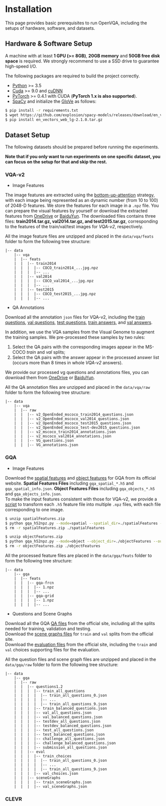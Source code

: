 # Installation

This page provides basic prerequisites to run OpenVQA, including the setups of hardware, software, and datasets.

## Hardware & Software Setup

A machine with at least **1 GPU (>= 8GB)**, **20GB memory** and **50GB free disk space** is required.  We strongly recommend to use a SSD drive to guarantee high-speed I/O.

The following packages are required to build the project correctly.

- [Python](https://www.python.org/downloads/) >= 3.5
- [Cuda](https://developer.nvidia.com/cuda-toolkit) >= 9.0 and [cuDNN](https://developer.nvidia.com/cudnn)
- [PyTorch](http://pytorch.org/) >= 0.4.1 with CUDA (**PyTorch 1.x is also supported**).
- [SpaCy](https://spacy.io/) and initialize the [GloVe](https://github.com/explosion/spacy-models/releases/download/en_vectors_web_lg-2.1.0/en_vectors_web_lg-2.1.0.tar.gz) as follows:

```bash
$ pip install -r requirements.txt
$ wget https://github.com/explosion/spacy-models/releases/download/en_vectors_web_lg-2.1.0/en_vectors_web_lg-2.1.0.tar.gz -O en_vectors_web_lg-2.1.0.tar.gz
$ pip install en_vectors_web_lg-2.1.0.tar.gz
```

## Dataset Setup

The following datasets should be prepared before running the experiments. 

**Note that if you only want to run experiments on one specific dataset, you can focus on the setup for that and skip the rest.** 

### VQA-v2

- Image Features

The image features are extracted using the [bottom-up-attention](https://github.com/peteanderson80/bottom-up-attention) strategy, with each image being represented as an dynamic number (from 10 to 100) of 2048-D features. We store the features for each image in a `.npz` file. You can prepare the visual features by yourself or download the extracted features from [OneDrive](https://awma1-my.sharepoint.com/:f:/g/personal/yuz_l0_tn/EsfBlbmK1QZFhCOFpr4c5HUBzUV0aH2h1McnPG1jWAxytQ?e=2BZl8O) or [BaiduYun](https://pan.baidu.com/s/1C7jIWgM3hFPv-YXJexItgw#list/path=%2F). The downloaded files contains three files: **train2014.tar.gz, val2014.tar.gz, and test2015.tar.gz**, corresponding to the features of the train/val/test images for *VQA-v2*, respectively. 

All the image feature files are unzipped and placed in the `data/vqa/feats` folder to form the following tree structure:

```
|-- data
	|-- vqa
	|  |-- feats
	|  |  |-- train2014
	|  |  |  |-- COCO_train2014_...jpg.npz
	|  |  |  |-- ...
	|  |  |-- val2014
	|  |  |  |-- COCO_val2014_...jpg.npz
	|  |  |  |-- ...
	|  |  |-- test2015
	|  |  |  |-- COCO_test2015_...jpg.npz
	|  |  |  |-- ...
```

- QA Annotations

Download all the annotation `json` files for VQA-v2, including the [train questions](https://s3.amazonaws.com/cvmlp/vqa/mscoco/vqa/v2_Questions_Train_mscoco.zip), [val questions](https://s3.amazonaws.com/cvmlp/vqa/mscoco/vqa/v2_Questions_Val_mscoco.zip), [test questions](https://s3.amazonaws.com/cvmlp/vqa/mscoco/vqa/v2_Questions_Test_mscoco.zip), [train answers](https://s3.amazonaws.com/cvmlp/vqa/mscoco/vqa/v2_Annotations_Train_mscoco.zip), and [val answers](https://s3.amazonaws.com/cvmlp/vqa/mscoco/vqa/v2_Annotations_Val_mscoco.zip). 

In addition, we use the VQA samples from the Visual Genome to augment the training samples. We pre-processed these samples by two rules: 

1. Select the QA pairs with the corresponding images appear in the MS-COCO *train* and *val* splits; 
2. Select the QA pairs with the answer appear in the processed answer list (occurs more than 8 times in whole *VQA-v2* answers).

We provide our processed vg questions and annotations files, you can download them from [OneDrive](https://awma1-my.sharepoint.com/:f:/g/personal/yuz_l0_tn/EmVHVeGdck1IifPczGmXoaMBFiSvsegA6tf_PqxL3HXclw) or [BaiduYun](https://pan.baidu.com/s/1QCOtSxJGQA01DnhUg7FFtQ#list/path=%2F).

All the QA annotation files are unzipped and placed in the `data/vqa/raw` folder to form the following tree structure:

```
|-- data
	|-- vqa
	|  |-- raw
	|  |  |-- v2_OpenEnded_mscoco_train2014_questions.json
	|  |  |-- v2_OpenEnded_mscoco_val2014_questions.json
	|  |  |-- v2_OpenEnded_mscoco_test2015_questions.json
	|  |  |-- v2_OpenEnded_mscoco_test-dev2015_questions.json
	|  |  |-- v2_mscoco_train2014_annotations.json
	|  |  |-- v2_mscoco_val2014_annotations.json
	|  |  |-- VG_questions.json
	|  |  |-- VG_annotations.json

```

### GQA

- Image Features
  
Download the [spatial features](https://nlp.stanford.edu/data/gqa/spatialFeatures.zip) and [object features](https://nlp.stanford.edu/data/gqa/objectFeatures.zip) for GQA from its official website. **Spatial Features Files** including `gqa_spatial_*.h5` and `gqa_spatial_info.json`. **Object Features Files** including `gqa_objects_*.h5` and `gqa_objects_info.json`.  
To make the input features consistent with those for VQA-v2, we provide a [script](data/gqa/gqa_h52npz.py) to transform each `.h5` feature file into multiple `.npz` files, with each file corresponding to one image. 

```bash
$ unzip spatialFeatures.zip
$ python gqa_h52npz.py --mode=spatial --spatial_dir=./spatialFeatures --out_dir=./feats/gqa-grid
$ rm -r spatialFeatures.zip ./spatialFeatures

$ unzip objectFeatures.zip
$ python gqa_h52npz.py --mode=object --object_dir=./objectFeatures --out_dir=./feats/gqa-frcn
$ rm -r objectFeatures.zip ./objectFeatures
```

All the processed feature files are placed in the `data/gqa/feats` folder to form the following tree structure:

```
|-- data
	|-- gqa
	|  |-- feats
	|  |  |-- gqa-frcn
	|  |  |  |-- 1.npz
	|  |  |  |-- ...
	|  |  |-- gqa-grid
	|  |  |  |-- 1.npz
	|  |  |  |-- ...
```

- Questions and Scene Graphs

Download all the GQA [QA files](https://nlp.stanford.edu/data/gqa/questions1.2.zip) from the official site, including all the splits needed for training, validation and testing.  
Download the [scene graphs files](https://nlp.stanford.edu/data/gqa/sceneGraphs.zip) for `train` and `val` splits from the official site.  
Download  the [evaluation files](https://nlp.stanford.edu/data/gqa/eval.zip) from the official site, including the `train` and `val` choices supporting files for the evaluation.  

All the question files and scene graph files are unzipped and placed in the `data/gqa/raw` folder to form the following tree structure:

```
|-- data
	|-- gqa
	|  |-- raw
	|  |  |-- questions1.2
	|  |  |  |-- train_all_questions
	|  |  |  |  |-- train_all_questions_0.json
	|  |  |  |  |-- ...
	|  |  |  |  |-- train_all_questions_9.json
	|  |  |  |-- train_balanced_questions.json
	|  |  |  |-- val_all_questions.json
	|  |  |  |-- val_balanced_questions.json
	|  |  |  |-- testdev_all_questions.json
	|  |  |  |-- testdev_balanced_questions.json
	|  |  |  |-- test_all_questions.json
	|  |  |  |-- test_balanced_questions.json
	|  |  |  |-- challenge_all_questions.json
	|  |  |  |-- challenge_balanced_questions.json
	|  |  |  |-- submission_all_questions.json
	|  |  |-- eval
	|  |  |  |-- train_choices
	|  |  |  |  |-- train_all_questions_0.json
	|  |  |  |  |-- ...
	|  |  |  |  |-- train_all_questions_9.json
	|  |  |  |-- val_choices.json
	|  |  |-- sceneGraphs
	|  |  |  |-- train_sceneGraphs.json
	|  |  |  |-- val_sceneGraphs.json
```

### CLEVR



